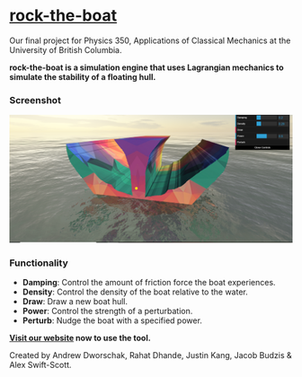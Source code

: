 # [rock-the-boat](https://andrewdworschak.github.io/rock-the-boat)
Our final project for Physics 350, Applications of Classical Mechanics at the University of British Columbia.

**rock-the-boat is a simulation engine that uses Lagrangian mechanics to simulate the stability of a floating hull.**

### Screenshot
![Screenshot](img/screenshot.png)

### Functionality
- **Damping**: Control the amount of friction force the boat experiences.
- **Density**: Control the density of the boat relative to the water.
- **Draw**: Draw a new boat hull.
- **Power**: Control the strength of a perturbation.
- **Perturb**: Nudge the boat with a specified power.

**[Visit our website](https://andrewdworschak.github.io/rock-the-boat) now to use the tool.**

Created by Andrew Dworschak, Rahat Dhande, Justin Kang, Jacob Budzis & Alex Swift-Scott.